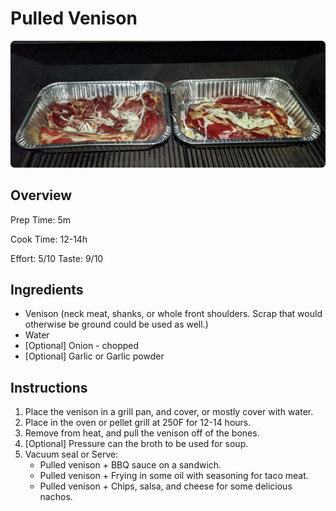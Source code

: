 # Pulled Venison

![](2020-12.04-pulled-venison_images/03199000.png)

## Overview
Prep Time: 5m

Cook Time: 12-14h

Effort: 5/10
Taste: 9/10


## Ingredients

- Venison (neck meat, shanks, or whole front shoulders. Scrap that would otherwise be ground could be used as well.)
- Water
- \[Optional\] Onion - chopped
- \[Optional\] Garlic or Garlic powder

## Instructions

1. Place the venison in a grill pan, and cover, or mostly cover with water.
1. Place in the oven or pellet grill at 250F for 12-14 hours.
1. Remove from heat, and pull the venison off of the bones.
1. \[Optional\] Pressure can the broth to be used for soup.
1. Vacuum seal or Serve:
    - Pulled venison + BBQ sauce on a sandwich.
    - Pulled venison + Frying in some oil with seasoning for taco meat.
    - Pulled venison + Chips, salsa, and cheese for some delicious nachos.